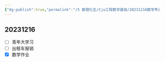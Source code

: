 ```yaml
---
{"dg-publish":true,"permalink":"/5 数理化生/tju工程数学基础/20231216数学考试/","title":"20231216数学考试"}
---
```



## 20231216
- [ ] 青年大学习
- [ ] 出租车报销
- [x] 数学作业